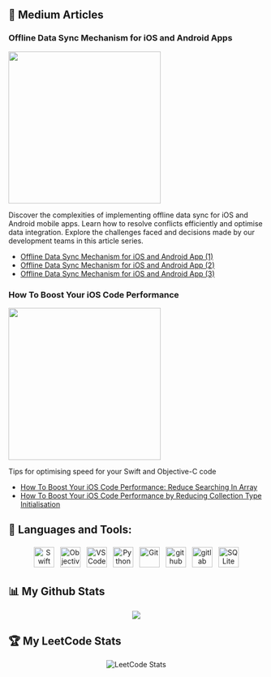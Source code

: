 ## 📝 Medium Articles
### Offline Data Sync Mechanism for iOS and Android Apps
<img src="https://github.com/user-attachments/assets/bf6f30e2-6974-4b6d-884e-0ccb03e5643d" width="300">
<p>
Discover the complexities of implementing offline data sync for iOS and Android mobile apps. Learn how to resolve conflicts efficiently and optimise data integration. Explore the challenges faced and decisions made by our development teams in this article series.

- [Offline Data Sync Mechanism for iOS and Android App (1)](https://medium.com/gitconnected/offline-data-sync-mechanism-for-ios-and-android-app-1-db42220f5ba6)
- [Offline Data Sync Mechanism for iOS and Android App (2)](https://levelup.gitconnected.com/offline-data-sync-mechanism-for-ios-and-android-app-2-8c6e0ee5c3f0)
- [Offline Data Sync Mechanism for iOS and Android App (3)](https://levelup.gitconnected.com/offline-data-sync-mechanism-for-ios-and-android-app-3-469402bafd74)

### How To Boost Your iOS Code Performance
<img src="https://github.com/user-attachments/assets/e8b4fc80-ab26-4533-bef3-e77031885bf6" width="300">
<p>
Tips for optimising speed for your Swift and Objective-C code

- [How To Boost Your iOS Code Performance: Reduce Searching In Array](https://medium.com/better-programming/how-to-boost-your-ios-code-performance-reduce-searching-an-array-55fbdfee2050)
- [How To Boost Your iOS Code Performance by Reducing Collection Type Initialisation](https://medium.com/better-programming/how-to-boost-your-ios-code-performance-by-reducing-collection-type-initialisation-564bffee94a3)


## 🧰 Languages and Tools:
<p align="center">
<img src="https://cdn.jsdelivr.net/gh/devicons/devicon@latest/icons/swift/swift-original.svg" alt="Swift" height="40" style="vertical-align:top; margin:4px">
<img src="https://cdn.jsdelivr.net/gh/devicons/devicon@latest/icons/objectivec/objectivec-plain.svg" alt="Objective-C" height="40" style="vertical-align:top; margin:4px">
<img src="https://cdn.jsdelivr.net/gh/devicons/devicon@latest/icons/vscode/vscode-original-wordmark.svg" alt="VSCode" height="40" style="vertical-align:top; margin:4px">
<img src="https://cdn.jsdelivr.net/gh/devicons/devicon@latest/icons/python/python-original-wordmark.svg" alt="Python" height="40" style="vertical-align:top; margin:4px">
<img src="https://cdn.jsdelivr.net/gh/devicons/devicon@latest/icons/git/git-original-wordmark.svg" alt="Git" height="40" style="vertical-align:top; margin:4px">
<img src="https://cdn.jsdelivr.net/gh/devicons/devicon@latest/icons/github/github-original-wordmark.svg" alt="github" height="40" style="vertical-align:top; margin:4px">
<img src="https://cdn.jsdelivr.net/gh/devicons/devicon@latest/icons/gitlab/gitlab-original-wordmark.svg" alt="gitlab" height="40" style="vertical-align:top; margin:4px">
<img src="https://cdn.jsdelivr.net/gh/devicons/devicon@latest/icons/sqlite/sqlite-original-wordmark.svg" alt="SQLite" height="40" style="vertical-align:top; margin:4px">
          
## 📊 My Github Stats
<p align="center">
<a href="https://github.com/phuanggh/github-readme-stats">
  <img align="center" src="https://github-readme-stats-bice-iota-93.vercel.app/api/top-langs/?username=phuanggh&theme=moltack&count-private=true&langs_count=7&layout=compact" />
</a>

## 🏆 My LeetCode Stats
<div align="center">
  <img src="https://leetcard.jacoblin.cool/phuanggh?ext=heatmap" alt="LeetCode Stats">
</div>

